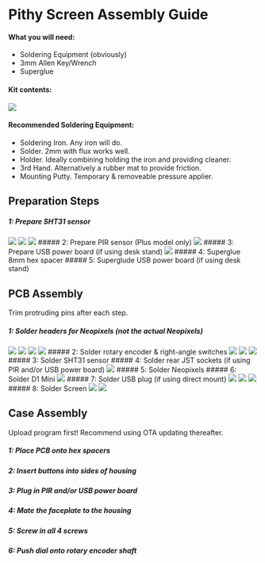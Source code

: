 # Pithy Screen Assembly Guide

#### What you will need:
* Soldering Equipment (obviously)
* 3mm Allen Key/Wrench
* Superglue

#### Kit contents:
<img src="https://raw.githubusercontent.com//ioios-io/assembly/main/assets/S%20All.jpeg">

#### Recommended Soldering Equipment:
* Soldering Iron. Any iron will do.
* Solder. 2mm with flux works well.
* Holder. Ideally combining holding the iron and providing cleaner.
* 3rd Hand. Alternatively a rubber mat to provide friction.
* Mounting Putty. Temporary & removeable pressure applier.

## Preparation Steps
##### 1: Prepare SHT31 sensor
<img src="https://raw.githubusercontent.com//ioios-io/assembly/main/assets/C%20SHT%201.jpeg">
<img src="https://raw.githubusercontent.com//ioios-io/assembly/main/assets/C%20SHT%202.jpeg">
<img src="https://raw.githubusercontent.com//ioios-io/assembly/main/assets/C%20SHT%203.jpeg">
##### 2: Prepare PIR sensor (Plus model only)
<img src="https://raw.githubusercontent.com//ioios-io/assembly/main/assets/C%20PIR%201.jpeg">
##### 3: Prepare USB power board (if using desk stand)
<img src="https://raw.githubusercontent.com//ioios-io/assembly/main/assets/C%20Micro%201.jpeg">
##### 4: Superglue 8mm hex spacer
##### 5: Superglude USB power board (if using desk stand)

## PCB Assembly
Trim protruding pins after each step.

##### 1: Solder headers for Neopixels (not the actual Neopixels)
<img src="https://raw.githubusercontent.com//ioios-io/assembly/main/assets/S%20Neopixel%201.jpeg">
<img src="https://raw.githubusercontent.com//ioios-io/assembly/main/assets/S%20Neopixel%202.jpeg">
<img src="https://raw.githubusercontent.com//ioios-io/assembly/main/assets/S%20Neopixel%203.jpeg">
<img src="https://raw.githubusercontent.com//ioios-io/assembly/main/assets/S%20Neopixel%204.jpeg">
##### 2: Solder rotary encoder & right-angle switches
<img src="https://raw.githubusercontent.com//ioios-io/assembly/main/assets/S%20Basics%201.jpeg">
<img src="https://raw.githubusercontent.com//ioios-io/assembly/main/assets/S%20Basics%202.jpeg">
<img src="https://raw.githubusercontent.com//ioios-io/assembly/main/assets/S%20Basics%203.jpeg">
##### 3: Solder SHT31 sensor
##### 4: Solder rear JST sockets (if using PIR and/or USB power board)
<img src="https://raw.githubusercontent.com//ioios-io/assembly/main/assets/S%20JST%201.jpeg">
##### 5: Solder Neopixels
##### 6: Solder D1 Mini
<img src="https://raw.githubusercontent.com//ioios-io/assembly/main/assets/S%20D1%201.jpeg">
##### 7: Solder USB plug (if using direct mount)
<img src="https://raw.githubusercontent.com//ioios-io/assembly/main/assets/S%20USB%201.jpeg">
<img src="https://raw.githubusercontent.com//ioios-io/assembly/main/assets/S%20USB%202.jpeg">
<img src="https://raw.githubusercontent.com//ioios-io/assembly/main/assets/S%20USB%203.jpeg">
##### 8: Solder Screen
<img src="https://raw.githubusercontent.com//ioios-io/assembly/main/assets/S%20Screen%201.jpeg">
<img src="https://raw.githubusercontent.com//ioios-io/assembly/main/assets/S%20Screen%202.jpeg">

## Case Assembly
Upload program first! Recommend using OTA updating thereafter.

##### 1: Place PCB onto hex spacers
##### 2: Insert buttons into sides of housing
##### 3: Plug in PIR and/or USB power board
##### 4: Mate the faceplate to the housing
##### 5: Screw in all 4 screws
##### 6: Push dial onto rotary encoder shaft